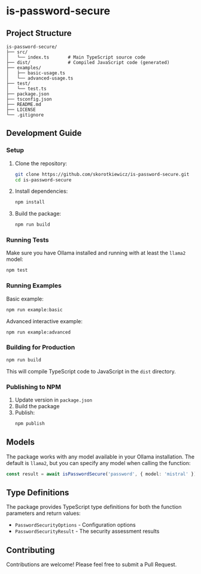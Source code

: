 # is-password-secure

## Project Structure

```
is-password-secure/
├── src/
│   └── index.ts       # Main TypeScript source code
├── dist/              # Compiled JavaScript code (generated)
├── examples/
│   ├── basic-usage.ts
│   └── advanced-usage.ts
├── test/
│   └── test.ts
├── package.json
├── tsconfig.json
├── README.md
├── LICENSE
└── .gitignore
```

## Development Guide

### Setup

1. Clone the repository:
   ```bash
   git clone https://github.com/skorotkiewicz/is-password-secure.git
   cd is-password-secure
   ```

2. Install dependencies:
   ```bash
   npm install
   ```

3. Build the package:
   ```bash
   npm run build
   ```

### Running Tests

Make sure you have Ollama installed and running with at least the `llama2` model:

```bash
npm test
```

### Running Examples

Basic example:
```bash
npm run example:basic
```

Advanced interactive example:
```bash
npm run example:advanced
```

### Building for Production

```bash
npm run build
```

This will compile TypeScript code to JavaScript in the `dist` directory.

### Publishing to NPM

1. Update version in `package.json`
2. Build the package
3. Publish:
   ```bash
   npm publish
   ```

## Models

The package works with any model available in your Ollama installation. The default is `llama2`, but you can specify any model when calling the function:

```typescript
const result = await isPasswordSecure('password', { model: 'mistral' });
```

## Type Definitions

The package provides TypeScript type definitions for both the function parameters and return values:

- `PasswordSecurityOptions` - Configuration options
- `PasswordSecurityResult` - The security assessment results

## Contributing

Contributions are welcome! Please feel free to submit a Pull Request.
